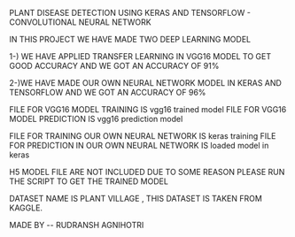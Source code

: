 PLANT DISEASE DETECTION USING KERAS AND TENSORFLOW - CONVOLUTIONAL NEURAL NETWORK


IN THIS PROJECT WE HAVE MADE TWO DEEP LEARNING MODEL

1-) WE HAVE APPLIED TRANSFER LEARNING IN VGG16 MODEL TO GET GOOD ACCURACY AND WE GOT AN ACCURACY OF 91%

2-)WE HAVE MADE OUR OWN NEURAL NETWORK MODEL IN KERAS AND TENSORFLOW AND WE GOT AN ACCURACY OF 96%


FILE FOR VGG16 MODEL TRAINING IS vgg16 trained model
FILE FOR  VGG16 MODEL PREDICTION IS vgg16 prediction model


FILE FOR TRAINING OUR OWN NEURAL NETWORK IS keras training
FILE FOR PREDICTION IN OUR OWN NEURAL NETWORK IS loaded model in keras

H5 MODEL FILE ARE NOT INCLUDED DUE TO SOME REASON PLEASE RUN THE SCRIPT TO GET THE TRAINED MODEL

DATASET NAME IS PLANT VILLAGE , THIS DATASET IS TAKEN FROM KAGGLE.



MADE BY -- RUDRANSH AGNIHOTRI



